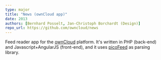 ```yaml
---
type: major
title: "News (ownCloud app)"
date: 2013
authors: [Bernhard Posselt, Jan-Christoph Borchardt (Design)]
repo_url: https://github.com/owncloud/news
---
```


Feed reader app for the [ownCloud](https://owncloud.org) platform. It\'s written
in PHP (back-end) and Javascript+AngularJS (front-end), and it uses 
[picoFeed](https://github.com/fguillot/picoFeed) as parsing library.

